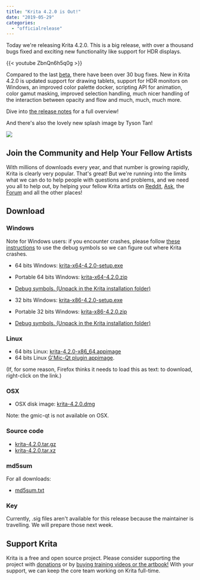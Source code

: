 ```yaml
---
title: "Krita 4.2.0 is Out!"
date: "2019-05-29"
categories: 
  - "officialrelease"
---
```


Today we're releasing Krita 4.2.0. This is a big release, with over a thousand bugs fixed and exciting new functionality like support for HDR displays.

{{< youtube ZbnQn6h5q0g >}}

Compared to the last [beta,](/item/krita-4-2-0-beta-released/) there have been over 30 bug fixes. New in Krita 4.2.0 is updated support for drawing tablets, support for HDR monitors on Windows, an improved color palette docker, scripting API for animation, color gamut masking, improved selection handling, much nicer handling of the interaction between opacity and flow and much, much, much more.

Dive into [the release notes](/krita-4-2-release-notes/) for a full overview!

And there's also the lovely new splash image by Tyson Tan!

[![](/images/posts/2019/electrichearts_20190316_kiki_a_sm-2.png)](/images/posts/2019/electrichearts_20190316_kiki_a_sm-2.png)

## Join the Community and Help Your Fellow Artists

With millions of downloads every year, and that number is growing rapidly, Krita is clearly very popular. That's great! But we're running into the limits what we can do to help people with questions and problems, and we need you all to help out, by helping your fellow Krita artists on [Reddit](https://reddit.com/r/krita), [Ask](https://ask.krita.org), the [Forum](https://forum.kde.org/viewforum.php?f=136) and all the other places!

## Download

### Windows

Note for Windows users: if you encounter crashes, please follow [these instructions](https://docs.krita.org/en/reference_manual/dr_minw_debugger.html#dr-minw) to use the debug symbols so we can figure out where Krita crashes.

- 64 bits Windows: [krita-x64-4.2.0-setup.exe](https://download.kde.org/stable/krita/4.2.0/krita-x64-4.2.0-setup.exe)
- Portable 64 bits Windows: [krita-x64-4.2.0.zip](https://download.kde.org/stable/krita/4.2.0/krita-x64-4.2.0.zip)
- [Debug symbols. (Unpack in the Krita installation folder)](https://download.kde.org/stable/krita/4.2.0/krita-x64-4.2.0-dbg.zip)

- 32 bits Windows: [krita-x86-4.2.0-setup.exe](https://download.kde.org/stable/krita/4.2.0/krita-x86-4.2.0-setup.exe)
- Portable 32 bits Windows: [krita-x86-4.2.0.zip](https://download.kde.org/stable/krita/4.2.0/krita-x86-4.2.0.zip)
- [Debug symbols. (Unpack in the Krita installation folder)](https://download.kde.org/stable/krita/4.2.0/krita-x86-4.2.0-dbg.zip)

### Linux

- 64 bits Linux: [krita-4.2.0-x86\_64.appimage](https://download.kde.org/stable/krita/4.2.0/krita-4.2.0-x86_64.appimage)
- 64 bits Linux [G'Mic-Qt plugin appimage](https://download.kde.org/stable/krita/4.2.0/gmic_krita_qt-x86_64.appimage).

(If, for some reason, Firefox thinks it needs to load this as text: to download, right-click on the link.)

### OSX

- OSX disk image: [krita-4.2.0.dmg](https://download.kde.org/stable/krita/4.2.0/krita-4.2.0.dmg)

Note: the gmic-qt is not available on OSX.

### Source code

- [krita-4.2.0.tar.gz](https://download.kde.org/stable/krita/4.2.0/krita-4.2.0.tar.gz)
- [krita-4.2.0.tar.xz](https://download.kde.org/stable/krita/4.2.0/krita-4.2.0.tar.xz)

### md5sum

For all downloads:

- [md5sum.txt](https://download.kde.org/stable/krita/4.2.0/md5sum.txt)

### Key

Currently, .sig files aren't available for this release because the maintainer is travelling. We will prepare those next week.

## Support Krita

Krita is a free and open source project. Please consider supporting the project with [donations](/support-us/donations/) or by [buying training videos or the artbook!](/support-us/shop) With your support, we can keep the core team working on Krita full-time.
